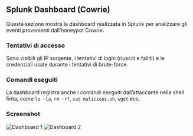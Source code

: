 ## Splunk Dashboard (Cowrie)  
  
Questa sezione mostra la dashboard realizzata in Splunk per analizzare gli eventi provenienti dall’honeypot Cowrie.  
  
### Tentativi di accesso  
Sono visibili gli IP sorgente, i tentativi di login (riusciti e falliti) e le credenziali usate durante i tentativi di brute-force.  
  
### Comandi eseguiti  
La dashboard registra anche i comandi eseguiti dall’attaccante nella shell finta, come `ls -la`, `rm -rf`, `cat malicious.sh`, `wget` ecc.  

### Screenshot  
![Dashboard 1](.dashboard/Images/Ip-TentativiLogin.jpg)
![Dashboard 2](./dashboard/Images/Log-Comandi.jpg)
